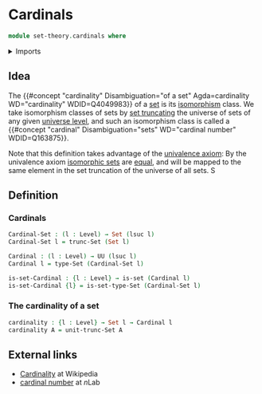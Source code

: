 # Cardinals

```agda
module set-theory.cardinals where
```

<details><summary>Imports</summary>

```agda
open import foundation.equivalences
open import foundation.functoriality-propositional-truncation
open import foundation.identity-types
open import foundation.mere-equivalences
open import foundation.set-truncations
open import foundation.sets
open import foundation.universe-levels
```

</details>

## Idea

The
{{#concept "cardinality" Disambiguation="of a set" Agda=cardinality WD="cardinality" WDID=Q4049983}}
of a [set](foundation-core.sets.md) is its
[isomorphism](category-theory.isomorphisms-in-categories.md) class. We take
isomorphism classes of sets by [set truncating](foundation.set-truncations.md)
the universe of sets of any given
[universe level](foundation.universe-levels.md), and such an isomorphism class
is called a
{{#concept "cardinal" Disambiguation="sets" WD="cardinal number" WDID=Q163875}}.

Note that this definition takes advantage of the
[univalence axiom](foundation.univalence.md): By the univalence axiom
[isomorphic sets](foundation.isomorphisms-of-sets.md) are
[equal](foundation-core.identity-types.md), and will be mapped to the same
element in the set truncation of the universe of all sets. S

## Definition

### Cardinals

```agda
Cardinal-Set : (l : Level) → Set (lsuc l)
Cardinal-Set l = trunc-Set (Set l)

Cardinal : (l : Level) → UU (lsuc l)
Cardinal l = type-Set (Cardinal-Set l)

is-set-Cardinal : {l : Level} → is-set (Cardinal l)
is-set-Cardinal {l} = is-set-type-Set (Cardinal-Set l)
```

### The cardinality of a set

```agda
cardinality : {l : Level} → Set l → Cardinal l
cardinality A = unit-trunc-Set A
```

## External links

- [Cardinality](https://en.wikipedia.org/wiki/Cardinality) at Wikipedia
- [cardinal number](https://ncatlab.org/nlab/show/cardinal+number) at $n$Lab
